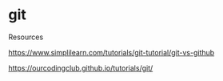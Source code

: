 # git 

Resources

https://www.simplilearn.com/tutorials/git-tutorial/git-vs-github

https://ourcodingclub.github.io/tutorials/git/